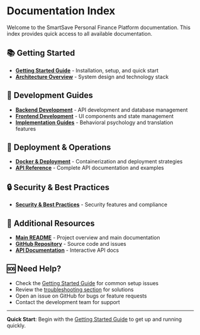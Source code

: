 # Documentation Index

Welcome to the SmartSave Personal Finance Platform documentation. This index provides quick access to all available documentation.

## 📚 Getting Started

- **[Getting Started Guide](getting-started.md)** - Installation, setup, and quick start
- **[Architecture Overview](architecture.md)** - System design and technology stack

## 🔧 Development Guides

- **[Backend Development](backend-development.md)** - API development and database management
- **[Frontend Development](frontend-development.md)** - UI components and state management
- **[Implementation Guides](implementation-guides.md)** - Behavioral psychology and translation features

## 🚀 Deployment & Operations

- **[Docker & Deployment](docker-deployment.md)** - Containerization and deployment strategies
- **[API Reference](api-reference.md)** - Complete API documentation and examples

## 🔒 Security & Best Practices

- **[Security & Best Practices](security-best-practices.md)** - Security features and compliance

## 📖 Additional Resources

- **[Main README](../README.md)** - Project overview and main documentation
- **[GitHub Repository](https://github.com/your-org/smartsave)** - Source code and issues
- **[API Documentation](https://api.smartsave.com/docs)** - Interactive API docs

## 🆘 Need Help?

- Check the [Getting Started Guide](getting-started.md) for common setup issues
- Review the [troubleshooting section](getting-started.md#-troubleshooting) for solutions
- Open an issue on GitHub for bugs or feature requests
- Contact the development team for support

---

**Quick Start**: Begin with the [Getting Started Guide](getting-started.md) to get up and running quickly.
